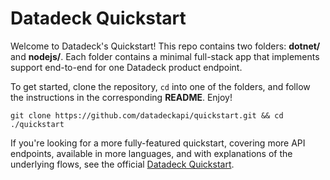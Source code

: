# Datadeck Quickstart

Welcome to Datadeck's Quickstart! This repo contains two folders: **dotnet/** and **nodejs/**. Each folder contains a minimal full-stack app that implements support end-to-end for one Datadeck product endpoint.

To get started, clone the repository, `cd` into one of the folders, and follow the instructions in the corresponding **README**. Enjoy! 

```
git clone https://github.com/datadeckapi/quickstart.git && cd ./quickstart
```

If you're looking for a more fully-featured quickstart, covering more API endpoints, available in more languages, and with explanations of the underlying flows, see the official [Datadeck Quickstart](https://docs.datadeck.co/docs/introduction).